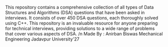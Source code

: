 This repository contains a comprehensive collection of all types of Data Structures and Algorithms (DSA) questions that have been asked in interviews. 
It consists of over 450 DSA questions, each thoroughly solved using C++. This repository is an invaluable resource for anyone preparing for technical interviews, providing solutions to a wide range of problems that cover various aspects of DSA. /n
Made By : Anirban Biswas
Mechanical Engineering
Jadavpur University'27
